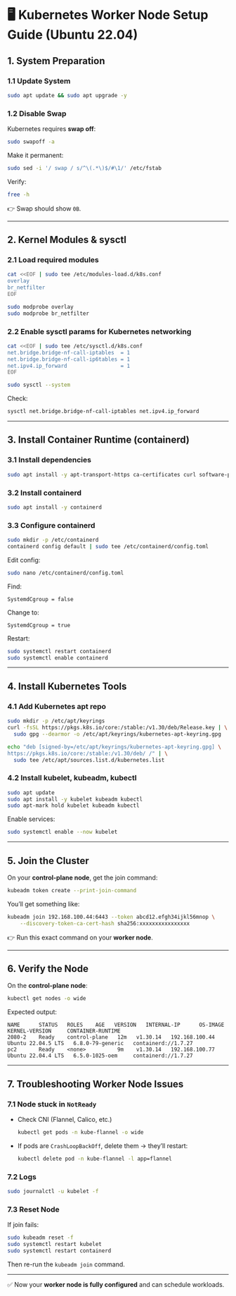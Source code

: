 # 🖥️ Kubernetes Worker Node Setup Guide (Ubuntu 22.04)

## 1. System Preparation

### 1.1 Update System

```bash
sudo apt update && sudo apt upgrade -y
```

### 1.2 Disable Swap

Kubernetes requires **swap off**:

```bash
sudo swapoff -a
```

Make it permanent:

```bash
sudo sed -i '/ swap / s/^\(.*\)$/#\1/' /etc/fstab
```

Verify:

```bash
free -h
```

👉 Swap should show `0B`.

---

## 2. Kernel Modules & sysctl

### 2.1 Load required modules

```bash
cat <<EOF | sudo tee /etc/modules-load.d/k8s.conf
overlay
br_netfilter
EOF

sudo modprobe overlay
sudo modprobe br_netfilter
```

### 2.2 Enable sysctl params for Kubernetes networking

```bash
cat <<EOF | sudo tee /etc/sysctl.d/k8s.conf
net.bridge.bridge-nf-call-iptables  = 1
net.bridge.bridge-nf-call-ip6tables = 1
net.ipv4.ip_forward                 = 1
EOF

sudo sysctl --system
```

Check:

```bash
sysctl net.bridge.bridge-nf-call-iptables net.ipv4.ip_forward
```

---

## 3. Install Container Runtime (containerd)

### 3.1 Install dependencies

```bash
sudo apt install -y apt-transport-https ca-certificates curl software-properties-common
```

### 3.2 Install containerd

```bash
sudo apt install -y containerd
```

### 3.3 Configure containerd

```bash
sudo mkdir -p /etc/containerd
containerd config default | sudo tee /etc/containerd/config.toml
```

Edit config:

```bash
sudo nano /etc/containerd/config.toml
```

Find:

```
SystemdCgroup = false
```

Change to:

```
SystemdCgroup = true
```

Restart:

```bash
sudo systemctl restart containerd
sudo systemctl enable containerd
```

---

## 4. Install Kubernetes Tools

### 4.1 Add Kubernetes apt repo

```bash
sudo mkdir -p /etc/apt/keyrings
curl -fsSL https://pkgs.k8s.io/core:/stable:/v1.30/deb/Release.key | \
  sudo gpg --dearmor -o /etc/apt/keyrings/kubernetes-apt-keyring.gpg

echo "deb [signed-by=/etc/apt/keyrings/kubernetes-apt-keyring.gpg] \
https://pkgs.k8s.io/core:/stable:/v1.30/deb/ /" | \
  sudo tee /etc/apt/sources.list.d/kubernetes.list
```

### 4.2 Install kubelet, kubeadm, kubectl

```bash
sudo apt update
sudo apt install -y kubelet kubeadm kubectl
sudo apt-mark hold kubelet kubeadm kubectl
```

Enable services:

```bash
sudo systemctl enable --now kubelet
```

---

## 5. Join the Cluster

On your **control-plane node**, get the join command:

```bash
kubeadm token create --print-join-command
```

You’ll get something like:

```bash
kubeadm join 192.168.100.44:6443 --token abcd12.efgh34ijkl56mnop \
    --discovery-token-ca-cert-hash sha256:xxxxxxxxxxxxxxxx
```

👉 Run this exact command on your **worker node**.

---

## 6. Verify the Node

On the **control-plane node**:

```bash
kubectl get nodes -o wide
```

Expected output:

```
NAME      STATUS   ROLES    AGE   VERSION   INTERNAL-IP      OS-IMAGE             KERNEL-VERSION     CONTAINER-RUNTIME
2080-2    Ready    control-plane   12m   v1.30.14   192.168.100.44   Ubuntu 22.04.5 LTS   6.8.0-79-generic   containerd://1.7.27
pc2       Ready    <none>          9m    v1.30.14   192.168.100.77   Ubuntu 22.04.4 LTS   6.5.0-1025-oem     containerd://1.7.27
```

---

## 7. Troubleshooting Worker Node Issues

### 7.1 Node stuck in `NotReady`

* Check CNI (Flannel, Calico, etc.)

  ```bash
  kubectl get pods -n kube-flannel -o wide
  ```
* If pods are `CrashLoopBackOff`, delete them → they’ll restart:

  ```bash
  kubectl delete pod -n kube-flannel -l app=flannel
  ```

### 7.2 Logs

```bash
sudo journalctl -u kubelet -f
```

### 7.3 Reset Node

If join fails:

```bash
sudo kubeadm reset -f
sudo systemctl restart kubelet
sudo systemctl restart containerd
```

Then re-run the `kubeadm join` command.

---

✅ Now your **worker node is fully configured** and can schedule workloads.

